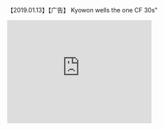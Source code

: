 【2019.01.13】【广告】 Kyowon wells the one CF 30s"       
<div class="embed-container">
  <iframe
      src="https://video.h5.weibo.cn/1034:4328054453930305/4328054510059922"
      width="335"
      height="240"
      frameborder="0"
      allowfullscreen="">
  </iframe>
</div>
